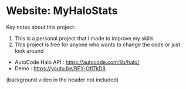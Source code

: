 # Website: MyHaloStats

Key notes about this project:
1. This is a personal project that I made to improve my skills
2. This project is free for anyone who wants to change the code or just look around

 - AutoCode Halo API : https://autocode.com/lib/halo/ 
 - Demo : https://youtu.be/RFY-Ofl7kD8

(background video in the header not included)
